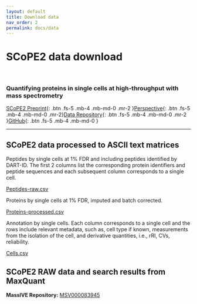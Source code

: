 ```yaml
---
layout: default
title: Download data
nav_order: 2
permalink: docs/data
---
```


# SCoPE2 data download

&nbsp;


### Quantifying proteins in single cells at high-throughput with mass spectrometry

[SCoPE2 Preprint](https://www.biorxiv.org/content/10.1101/665307v1){: .btn .fs-5 .mb-4 .mb-md-0 .mr-2 }[Perspective](https://pubs.acs.org/doi/10.1021/acs.jproteome.8b00257){: .btn .fs-5 .mb-4 .mb-md-0 .mr-2}[Data Repository](ftp://massive.ucsd.edu/MSV000083945){: .btn .fs-5 .mb-4 .mb-md-0 .mr-2 }[GitHub](https://github.com/SlavovLab/){: .btn .fs-5 .mb-4 .mb-md-0 }

------------


## SCoPE2 data processed to ASCII text matrices

Peptides by single cells at 1% FDR and including peptides identified by DART-ID. The first 2 columns list the corresponding protein identifiers and peptide sequences and each subsequent column corresponds to a single cell.

[Peptides-raw.csv](http://slavovlab.net/scope2/data/Peptides-raw.csv)

Proteins by single cells at 1% FDR, imputed and batch corrected.

[Proteins-processed.csv](http://slavovlab.net/scope2/data/Proteins-processed.csv)

Annotation by single cells. Each column corresponds to a single cell and the rows include relevant metadata, such as, cell type if known, measurements from the isolation of the cell, and derivative quantities, i.e., rRI, CVs, reliability.

[Cells.csv](http://slavovlab.net/scope2/data/Cells.csv)




## SCoPE2 RAW data and search results from MaxQuant

**MassIVE Repository:** [MSV000083945](ftp://massive.ucsd.edu/MSV000083945)

